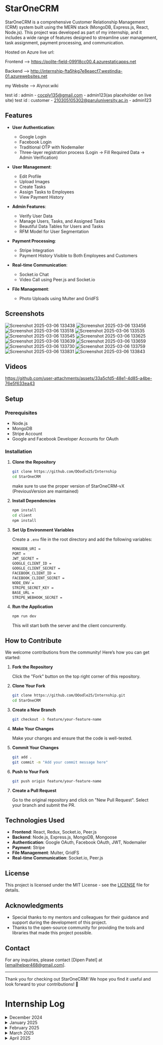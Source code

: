 # StarOneCRM

StarOneCRM is a comprehensive Customer Relationship Management (CRM) system built using the MERN stack (MongoDB, Express.js, React, Node.js). This project was developed as part of my internship, and it includes a wide range of features designed to streamline user management, task assignment, payment processing, and communication.

Hosted on Azure live url:

Frontend --> https://polite-field-09918cc00.4.azurestaticapps.net

Backend --> http://internship-fta5hkg7e8eaecf7.westindia-01.azurewebsites.net

my Website --> Alynor.wiki

test id : admin - cocply135@gmail.com - admin123(as placeholder on live site)
test id : customer - 210305105302@paruluniversity.ac.in - admin123

## Features

- **User Authentication**:

  - Google Login
  - Facebook Login
  - Traditional OTP with Nodemailer
  - Three-layer registration process (Login → Fill Required Data → Admin Verification)

- **User Management**:

  - Edit Profile
  - Upload Images
  - Create Tasks
  - Assign Tasks to Employees
  - View Payment History

- **Admin Features**:

  - Verify User Data
  - Manage Users, Tasks, and Assigned Tasks
  - Beautiful Data Tables for Users and Tasks
  - RFM Model for User Segmentation

- **Payment Processing**:

  - Stripe Integration
  - Payment History Visible to Both Employees and Customers

- **Real-time Communication**:

  - Socket.io Chat
  - Video Call using Peer.js and Socket.io

- **File Management**:
  - Photo Uploads using Multer and GridFS

## Screenshots

![Screenshot 2025-03-06 133438](https://github.com/user-attachments/assets/078ff6ed-db76-4f5c-b28a-13cbde2039fe)
![Screenshot 2025-03-06 133456](https://github.com/user-attachments/assets/df268ecd-c82f-4bd1-bb7d-fa6498e0ea82)
![Screenshot 2025-03-06 133518](https://github.com/user-attachments/assets/a13dcbe9-1ad3-40fd-85e1-238b74adcb72)
![Screenshot 2025-03-06 133535](https://github.com/user-attachments/assets/2c7a2a32-d74b-493e-965a-676d1fd8e8e0)
![Screenshot 2025-03-06 133545](https://github.com/user-attachments/assets/55153310-9553-4338-990a-3c0d9a839a2a)
![Screenshot 2025-03-06 133625](https://github.com/user-attachments/assets/7c5913a2-b679-436d-952e-7ad9798918d5)
![Screenshot 2025-03-06 133639](https://github.com/user-attachments/assets/24472238-d49c-4236-ae16-06c823da5eda)
![Screenshot 2025-03-06 133659](https://github.com/user-attachments/assets/87c23bad-7d74-43f3-abcb-a281e0abd714)
![Screenshot 2025-03-06 133730](https://github.com/user-attachments/assets/6e605162-998b-4083-a641-372a8022df22)
![Screenshot 2025-03-06 133759](https://github.com/user-attachments/assets/a1cb6be5-cbb2-409f-9b1e-4032b0a1890b)
![Screenshot 2025-03-06 133831](https://github.com/user-attachments/assets/d03521cf-7b4e-4514-87e6-3d9bac285879)
![Screenshot 2025-03-06 133843](https://github.com/user-attachments/assets/204fc0a0-915b-4c76-9644-59f055f0273c)

## Videos

https://github.com/user-attachments/assets/33a5cfd5-48e1-4d85-a4be-76e5f633ea43

## Setup

### Prerequisites

- Node.js
- MongoDB
- Stripe Account
- Google and Facebook Developer Accounts for OAuth

### Installation

1. **Clone the Repository**

   ```bash
   git clone https://github.com/DOodle25/Internship
   cd StarOneCRM
   ```

   make sure to use the proper version of StarOneCRM-vX (PreviousVersion are maintained)

2. **Install Dependencies**

   ```bash
   npm install
   cd client
   npm install
   ```

3. **Set Up Environment Variables**

   Create a `.env` file in the root directory and add the following variables:

   ```env
   MONGODB_URI =
   PORT =
   JWT_SECRET =
   GOOGLE_CLIENT_ID =
   GOOGLE_CLIENT_SECRET =
   FACEBOOK_CLIENT_ID =
   FACEBOOK_CLIENT_SECRET =
   NODE_ENV =
   STRIPE_SECRET_KEY =
   BASE_URL =
   STRIPE_WEBHOOK_SECRET =
   ```

4. **Run the Application**

   ```bash
   npm run dev
   ```

   This will start both the server and the client concurrently.

## How to Contribute

We welcome contributions from the community! Here’s how you can get started:

1. **Fork the Repository**

   Click the "Fork" button on the top right corner of this repository.

2. **Clone Your Fork**

   ```bash
   git clone https://github.com/DOodle25/Internship.git
   cd StarOneCRM
   ```

3. **Create a New Branch**

   ```bash
   git checkout -b feature/your-feature-name
   ```

4. **Make Your Changes**

   Make your changes and ensure that the code is well-tested.

5. **Commit Your Changes**

   ```bash
   git add .
   git commit -m "Add your commit message here"
   ```

6. **Push to Your Fork**

   ```bash
   git push origin feature/your-feature-name
   ```

7. **Create a Pull Request**

   Go to the original repository and click on "New Pull Request". Select your branch and submit the PR.

## Technologies Used

- **Frontend**: React, Redux, Socket.io, Peer.js
- **Backend**: Node.js, Express.js, MongoDB, Mongoose
- **Authentication**: Google OAuth, Facebook OAuth, JWT, Nodemailer
- **Payment**: Stripe
- **File Management**: Multer, GridFS
- **Real-time Communication**: Socket.io, Peer.js

## License

This project is licensed under the MIT License - see the [LICENSE](LICENSE) file for details.

## Acknowledgments

- Special thanks to my mentors and colleagues for their guidance and support during the development of this project.
- Thanks to the open-source community for providing the tools and libraries that made this project possible.

## Contact

For any inquiries, please contact [Dipen Patel] at [emailhelper468@gmail.com].

---

Thank you for checking out StarOneCRM! We hope you find it useful and look forward to your contributions! 🚀

# Internship Log

<details>
<summary>December 2024</summary>

<details>
<summary>Day 1 (23-12-24)</summary>
Met the employees and got to know the team leads and their respective tasks. There wasn’t much work for me on the first day. I familiarized myself with the projects they were working on and discussed my strengths with the team. They assessed which team or project I might be suitable for. I was assigned a task to implement API CRUD operations for a CRM.
</details>

<details>
<summary>Day 2 (24-12-24)</summary>
Worked on the CRM CRUD task. Added API calls to `/crud/` for creating a user, deleting a user, updating user data, and reading a list of users with all their details.
</details>

<details>
<summary>Day 3 (25-12-24)</summary>
**Holiday**
</details>

<details>
<summary>Day 4 (26-12-24)</summary>
Hosted the frontend and backend separately on Azure using Azure Function App and Azure Static Web App. Configured the API calls with CORS settings. Faced issues with the backend not allowing PATCH requests, which caused problems with update calls.
</details>

<details>
<summary>Day 5 (27-12-24)</summary>
Integrated the user list data into a `react-data-table-component`. Added functionality for searching and sorting the data by name, role, age, and email. Updated the UI for the user data table using the selected color palette.
</details>

<details>
<summary>Day 6 (28-12-24)</summary>
**Holiday**
</details>

<details>
<summary>Day 7 (29-12-24)</summary>
**Holiday**
</details>

<details>
<summary>Day 8 (30-12-24)</summary>
Hosted the application with the new UI and populated it with 4,400 dummy user records generated through API calls using a JavaScript script executed with Node.js. Tested the sorting and searching functionalities.
</details>

<details>
<summary>Day 9 (31-12-24)</summary>
Presented the project to the team lead. Received feedback to add backend validation for the data and a frontend UI to display errors and success messages. Started working on these tasks.
</details>

</details>

<details>
<summary>January 2025</summary>
<details>

<summary>Day 10 (01-01-25)</summary>
**Holiday**
</details>

<details>
<summary>Day 11 (02-01-25)</summary>
Implemented backend validation for the following:
- Age must be a number.
- Name must be a string.
- Role must be a string.
- Email must match a specific format using regular expressions.
</details>

<details>
<summary>Day 12 (03-01-25)</summary>
Enhanced the frontend UI using `react-toastify` to display success and error messages. Added error handling for scenarios such as duplicate email, invalid age (non-numeric), invalid name (non-string), and incorrectly formatted email.
</details>

<details>
<summary>Day 13 (04-01-25)</summary>
**Holiday**
</details>

<details>
<summary>Day 14 (05-01-25)</summary>
**Holiday**
</details>

<details>
<summary>Day 15 (06-01-25)</summary>
Deployed the application again using GitHub YML files to Azure. Tested the `react-toastify` notifications and backend validation. Demonstrated the project to the team lead and asked for feedback.
</details>

<details>
<summary>Day 16 (07-01-25)</summary>
Created a backend for user login functionality and tested it by hosting on Azure. Presented it to the team lead for feedback.
</details>

<details>
<summary>Day 17 (08-01-25)</summary>
Tested login functionality without a password and with credentials for users. Created separate roles for admin and user access.
</details>

<details>
<summary>Day 18 (09-01-25)</summary>
Created a data flow diagram for authentication and show it to team lead.
![Data Flow Diagram](content/DFD.jpeg)
</details>

<details>
<summary>Day 19 (10-01-25)</summary>
 Added variables `isFormFilled`, `isFormValidated`, and `Token` to validate user accounts. Implemented functionality to ensure only admins can validate and allow users to update their accounts. Tested on Azure and demonstrated to the team lead.
</details>

<details>
<summary>Day 20 (11-01-25)</summary>
**Holiday**
</details>

<details>
<summary>Day 21 (12-01-25)</summary>
**Holiday**
</details>

<details>
<summary>Day 22 (13-01-25)</summary>
Developed a routing system where routes are accessible based on active variables (`isFormFilled`, `isFormValidated`, etc.). Tested by hosting on Azure and presenting to the team lead.
</details>

<details>
<summary>Day 23 (14-01-25)</summary>
**Holiday**
</details>

<details>
<summary>Day 24 (15-01-25)</summary>
**Holiday**
</details>

<details>
<summary>Day 25 (16-01-25)</summary>
Added password-protected login functionality using NodeMailer for OTP verification. Separated routes and improved security measures. Hosted and tested on Azure. Showed the results to the team lead. 
</details>

<details>
<summary>Day 26 (17-01-25)</summary>
Integrated NodeMailer functionality to send OTP for secure login. Tested various use cases, including expired OTPs and incorrect emails, by hosting on Azure and demonstrating to the team lead
</details>

<details>
<summary>Day 27 (18-01-25)</summary>
**Holiday**
</details>

<details>
<summary>Day 28 (19-01-25)</summary>
**Holiday**
</details>

<details>
<summary>Day 29 (20-01-25)</summary>
Enhanced login security by separating admin and user routes and ensuring restricted access to sensitive functionalities. Tested by hosting on Azure.
</details>

<details>
<summary>Day 30 (21-01-25)</summary>
Optimized and refactored the backend code for the login and validation system. Added tests for edge cases. Hosted on Azure and demonstrated improvements to the team lead.
</details>

<details>
<summary>Day 31 (22-01-25)</summary>
Debugged and resolved minor issues in the OTP-based login functionality. Improved error handling for failed API calls and incorrect user inputs.
</details>

<details>
<summary>Day 32 (23-01-25)</summary>
Added frontend UI feedback for invalid OTPs and incorrect email formats using react-toastify. Tested integration thoroughly on Azure.
</details>

<details>
<summary>Day 33 (24-01-25)</summary>
mproved admin routes to allow bulk validation of user accounts. Tested by simulating high-traffic scenarios on Azure.
</details>

<details>
<summary>Day 34 (25-01-25)</summary>
**Holiday**
</details>

<details>
<summary>Day 35 (26-01-25)</summary>
**Holiday**
</details>

<details>
<summary>Day 36 (27-01-25)</summary>
Fixed issues with the user update functionality. Verified changes and tested compatibility with backend validation logic.
</details>

<details>
<summary>Day 37 (28-01-25)</summary>
Implemented additional backend security checks for OTP validity duration and enhanced error logging.
</details>

<details>
<summary>Day 38 (29-01-25)</summary>
Improved UI responsiveness for mobile devices, especially for login and validation pages. Tested cross-browser compatibility. 
</details>

<details>
<summary>Day 39 (30-01-25)</summary>
Streamlined the deployment process by automating Azure deployments through GitHub Actions. Tested the pipeline end-to-end.
</details>

<details>
<summary>Day 40 (31-01-25)</summary>
Fixed edge cases in the routing logic to handle scenarios where variables like `isFormFilled` and `isFormValidated` are undefined or null.
</details>

</details>

<details>
<summary>February 2025</summary>

<details>
<summary>Day 41 (01-02-25)</summary>
**Holiday**
</details>

<details>
<summary>Day 42 (02-02-25)</summary>
**Holiday**
</details>

<details>
<summary>Day 43 (03-02-25)</summary>
Conducted a final round of testing and documentation for the login, validation, and routing functionalities. Prepared for a project review. 
</details>

<details>
<summary>Day 44 (04-02-25)</summary>
Created three types of users: **Admin, Customer, and Employee**. Implemented role-based access control to ensure users could only access specific functionalities based on their roles.
</details>

<details>
<summary>Day 45 (05-02-25)</summary>
Developed a task creation system where a **Customer** can create a task request. Integrated the feature with the backend API and ensured data validation.  
</details>

<details>
<summary>Day 46 (06-02-25)</summary>
Implemented task verification functionality. An **Admin** can review and verify a task created by a **Customer** before assigning it further.  
</details>

<details>
<summary>Day 47 (07-02-25)</summary>
Added the ability for an **Admin** to assign a **Customer** to an **Employee** after verification. Implemented role-based API calls to restrict actions based on user type.
</details>

<details>
<summary>Day 48 (08-02-25)</summary>
 **Holiday**
</details>

<details>
<summary>Day 49 (09-02-25)</summary>
 **Holiday**
</details>

<details>
<summary>Day 50 (10-02-25)</summary>
  Restricted **Customers** and **Employees** to view only their own profiles. Introduced an access control mechanism ensuring they cannot access or modify others’ profiles.
</details>

<details>
<summary>Day 51 (11-02-25)</summary>
  Developed a **chat functionality** for assigned tasks. Customers and Employees can communicate only with their assigned individual to discuss tasks.
</details>

<details>
<summary>Day 52 (12-02-25)</summary>
  Implemented real-time chat functionality for assigned tasks. Messages are stored in the backend, and users receive real-time updates.
</details>

<details>
<summary>Day 53 (13-02-25)</summary>
  Created an **Admin Panel UI** for task assignment and chat monitoring. Developed a backend system to enable admins to assign and track tasks efficiently.
</details>

<details>
<summary>Day 54 (14-02-25)</summary>
  Tested the full system, including user roles, task creation, verification, assignment, and chat. Fixed bugs related to user access restrictions and task assignment.
</details>

<details>
<summary>Day 55 (15-02-25)</summary>
**Holiday**
</details>

<details>
<summary>Day 56 (16-02-25)</summary>
**Holiday**
</details>

<details>
<summary>Day 57 (17-02-25)</summary>
</details>

<details>
<summary>Day 58 (18-02-25)</summary>
</details>

<details>
<summary>Day 59 (19-02-25)</summary>
</details>

<details>
<summary>Day 60 (20-02-25)</summary>
</details>

<details>
<summary>Day 61 (21-02-25)</summary>
</details>

<details>
<summary>Day 62 (22-02-25)</summary>
</details>

<details>
<summary>Day 63 (23-02-25)</summary>
</details>

<details>
<summary>Day 64 (24-02-25)</summary>
</details>

<details>
<summary>Day 65 (25-02-25)</summary>
</details>

<details>
<summary>Day 66 (26-02-25)</summary>
</details>

<details>
<summary>Day 67 (27-02-25)</summary>
</details>

<details>
<summary>Day 68 (28-02-25)</summary>
</details>

</details>

<details>
<summary>March 2025</summary>

<details>
<summary>Day 69 (01-03-25)</summary>
</details>

<details>
<summary>Day 70 (02-03-25)</summary>
</details>

<details>
<summary>Day 71 (03-03-25)</summary>
</details>

<details>
<summary>Day 72 (04-03-25)</summary>
</details>

<details>
<summary>Day 73 (05-03-25)</summary>
</details>

<details>
<summary>Day 74 (06-03-25)</summary>
</details>

<details>
<summary>Day 75 (07-03-25)</summary>
</details>

<details>
<summary>Day 76 (08-03-25)</summary>
</details>

<details>
<summary>Day 77 (09-03-25)</summary>
</details>

<details>
<summary>Day 78 (10-03-25)</summary>
</details>

<details>
<summary>Day 79 (11-03-25)</summary>
</details>

<details>
<summary>Day 80 (12-03-25)</summary>
</details>

<details>
<summary>Day 81 (13-03-25)</summary>
</details>

<details>
<summary>Day 82 (14-03-25)</summary>
</details>

<details>
<summary>Day 83 (15-03-25)</summary>
</details>

<details>
<summary>Day 84 (16-03-25)</summary>
</details>

<details>
<summary>Day 85 (17-03-25)</summary>
</details>

<details>
<summary>Day 86 (18-03-25)</summary>
</details>

<details>
<summary>Day 87 (19-03-25)</summary>
</details>

<details>
<summary>Day 88 (20-03-25)</summary>
</details>

<details>
<summary>Day 89 (21-03-25)</summary>
</details>

<details>
<summary>Day 90 (22-03-25)</summary>
</details>

<details>
<summary>Day 91 (23-03-25)</summary>
</details>

<details>
<summary>Day 92 (24-03-25)</summary>
</details>

<details>
<summary>Day 93 (25-03-25)</summary>
</details>

<details>
<summary>Day 94 (26-03-25)</summary>
</details>

<details>
<summary>Day 95 (27-03-25)</summary>
</details>

<details>
<summary>Day 96 (28-03-25)</summary>
</details>

<details>
<summary>Day 97 (29-03-25)</summary>
</details>

<details>
<summary>Day 98 (30-03-25)</summary>
</details>

<details>
<summary>Day 99 (31-03-25)</summary>
</details>

</details>

<details>
<summary>April 2025</summary>

<details>
<summary>Day 100 (01-04-25)</summary>
</details>

<details>
<summary>Day 101 (02-04-25)</summary>
</details>

<details>
<summary>Day 102 (03-04-25)</summary>
</details>

<details>
<summary>Day 103 (04-04-25)</summary>
</details>

<details>
<summary>Day 104 (05-04-25)</summary>
</details>

<details>
<summary>Day 105 (06-04-25)</summary>
</details>

<details>
<summary>Day 106 (07-04-25)</summary>
</details>

<details>
<summary>Day 107 (08-04-25)</summary>
</details>

<details>
<summary>Day 108 (09-04-25)</summary>
</details>

<details>
<summary>Day 109 (10-04-25)</summary>
</details>

<details>
<summary>Day 110 (11-04-25)</summary>
</details>

<details>
<summary>Day 111 (12-04-25)</summary>
</details>

<details>
<summary>Day 112 (13-04-25)</summary>
</details>

<details>
<summary>Day 113 (14-04-25)</summary>
</details>

<details>
<summary>Day 114 (15-04-25)</summary>
</details>

<details>
<summary>Day 115 (16-04-25)</summary>
</details>

<details>
<summary>Day 116 (17-04-25)</summary>
</details>

<details>
<summary>Day 117 (18-04-25)</summary>
</details>

<details>
<summary>Day 118 (19-04-25)</summary>
</details>

<details>
<summary>Day 119 (20-04-25)</summary>
</details>

<details>
<summary>Day 120 (21-04-25)</summary>
</details>

</details>
